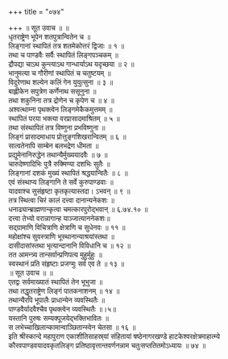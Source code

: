 +++
title = "०७४"

+++
॥ सूत उवाच ॥ ॥  
धृतराष्ट्रेण भूपेन शतपुत्रान्वितेन च ॥  
लिङ्गानां स्थापितं तत्र शतमेकोत्तरं द्विजाः ॥ १ ॥  
तथा च पाण्डवैः सर्वैः स्थापितं लिङ्गपञ्चकम् ॥  
द्रौपद्या चाऽथ कुन्त्याऽथ गान्धार्याऽथ यदृच्छया ॥ २ ॥  
भानुमत्या च गौरीणां स्थापितं च चतुष्टयम् ॥  
विदुरेणाथ शल्येन कलिं गेन युयुत्सुना ॥ ३ ॥  
बाह्लीकेन सपुत्रेण कर्णेनाथ ससूनुना ॥  
तथा शकुनिना तत्र द्रोणेन च कृपेण च ॥ ४ ॥  
अश्वत्थाम्ना पृथक्त्वेन लिङ्गमेकैकमुत्तमम् ॥  
स्थापितं परया भक्त्या वरप्रासादमाश्रितम् ॥ ५ ॥  
तथा संस्थापितं तत्र विष्णुना प्रभविष्णुना ॥  
लिङ्गं प्रासादमाधाय प्रोत्तुङ्गशिखरान्वितम् ॥ ६ ॥  
सात्वतेनापि साम्बेन बलभद्रेण धीमता ॥  
प्रद्युमेनानिरुद्धेन तथान्यैर्मुख्ययादवैः ॥ ७ ॥  
चारुदेष्णादिभिः पुत्रै रुक्मिण्या दशभिः सुतैः ॥  
लिङ्गानां दशकं मुख्यं स्थापितं श्रद्धयान्वितैः ॥ ८ ॥  
एवं संस्थाप्य लिङ्गानि ते सर्वे कुरुपाण्डवाः ॥  
यादवाश्च सुसंहृष्टा कृतकृत्यास्तदा। ऽभवन् ॥ ९ ॥  
तत्र स्थित्वा चिरं कालं दत्त्वा दानान्यनेकशः ॥  
धनाढ्यान्ब्राह्मणान्कृत्वा चमत्कारपुरोद्भवान् ॥ ६.७४.१० ॥  
दत्त्वा तेभ्यो वरान्नागान्ह याञ्जात्याननेकशः॥  
सद्ग्रामाणि विचित्राणि क्षेत्राणि च सुधेनवः ॥ ११ ॥  
महोक्षांश्च सुवस्त्राणि भूस्थानान्याश्रयांस्तथा ॥  
दासीदासांस्तथा भृत्यान्दानानि विविधानि च ॥ १२ ॥  
तत आमन्त्र्य तान्सर्वान्प्रणिपत्य मुहुर्मुहुः ॥  
स्वस्थानं प्रति संहृष्टाः प्रजग्मुः सर्व एव ते ॥ १३ ॥  
॥ सूत उवाच ॥ ॥  
एतद्वः सर्वमाख्यातं स्थापितं तेन भूभुजा ॥  
तथा तद्धृतराष्ट्रेण लिङ्गं पातकनाशनम् ॥ १४ ॥  
तथान्यैरपि भूपालैः प्राधान्येन व्यवस्थितैः ॥  
पाण्डवैर्यादवैश्चैव पृथक्त्वेन व्यवस्थितैः ॥।५॥  
यस्तानि पुरुषः सम्यक्पूजयेद्भक्तिभावितः ॥  
स लभेच्चाखिलान्कामान्वाञ्छितान्स्वेन चेतसा ॥ १६ ॥  
इति श्रीस्कान्दे महापुराण एकाशीतिसाहस्र्यां संहितायां षष्ठेनागरखण्डे हाटकेश्वरक्षेत्रमाहात्म्ये कौरवपाण्डवयादवकृतलिङ्ग प्रतिष्ठावृत्तान्तवर्णनन्नाम चतुःसप्ततितमोऽध्यायः ॥ ७४ ॥